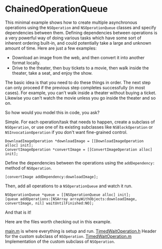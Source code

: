 ChainedOperationQueue
=====================

This minimal example shows how to create multiple asynchronous operations using the `NSOperation` and `NSOperationQueue` classes and specify dependencies between them. Defining dependencies between operations is a very powerful way of doing various tasks which have some sort of inherent ordering built-in, and could potentially take a large and unknown amount of time. Here are just a few examples:

- Download an image from the web, and then convert it into another format locally.
- Drive to the theater, then buy tickets to a movie, then walk inside the theater, take a seat, and enjoy the show.

The basic idea is that you need to do these things in order. The next step can only proceed if the previous step completes successfully (in most cases). For example, you can't walk inside a theater without buying a ticket. Likewise you can't watch the movie unless you go inside the theater and so on.

So how would you model this in code, you ask?

Simple. For each operation/task that needs to happen, create a subclass of `NSOperation`, or use one of its existing subclasses like `NSBlockOperation` or `NSInvocationOperation` if you don't want fine-grained control.

    DownloadImageOperation *downloadImage = [[DownloadImageOperation alloc] init];
    ConvertImageOperation *convertImage = [[ConvertImageOperation alloc] init];

Define the dependencies between the operations using the `addDependency:` method of `NSOperation`.

    [convertImage addDependency:downloadImage];

Then, add all operations to a `NSOperationQueue` and watch it run.

    NSOperationQueue *queue = [[NSOperationQueue alloc] init];
    [queue addOperations:[NSArray arrayWithObjects:downloadImage, convertImage, nil] waitUntilFinished:NO];

And that is it!

Here are the files worth checking out in this example.

[main.m](https://github.com/AnuragMishra/ChainedOperationQueue/blob/master/AsyncOperationQueues/main.m) is where everything is setup and run.
[TimedWaitOperation.h](https://github.com/AnuragMishra/ChainedOperationQueue/blob/master/AsyncOperationQueues/TimedWaitOperation.h) Header for the custom subclass of `NSOperation`.
[TimedWaitOperation.m](https://github.com/AnuragMishra/ChainedOperationQueue/blob/master/AsyncOperationQueues/TimedWaitOperation.h) Implementation of the custom subclass of `NSOperation`.
